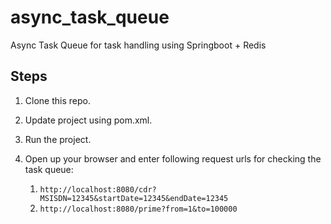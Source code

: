 # async_task_queue
Async Task Queue for task handling using Springboot + Redis

## Steps
1. Clone this repo.
2. Update project using pom.xml.
3. Run the project.
4. Open up your browser and enter following request urls for checking the task queue:

    1. `http://localhost:8080/cdr?MSISDN=12345&startDate=12345&endDate=12345`
    2. `http://localhost:8080/prime?from=1&to=100000`
